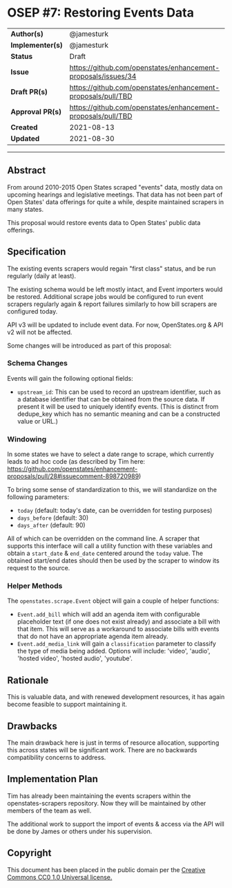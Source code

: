 # OSEP #7: Restoring Events Data

|                    |            |
|--------------------|------------|
| **Author(s)**      | @jamesturk |
| **Implementer(s)** | @jamesturk |
| **Status**         |   Draft    |
| **Issue**          | https://github.com/openstates/enhancement-proposals/issues/34 |
| **Draft PR(s)**    | https://github.com/openstates/enhancement-proposals/pull/TBD |
| **Approval PR(s)** | https://github.com/openstates/enhancement-proposals/pull/TBD |
| **Created**        | 2021-08-13 |
| **Updated**        | 2021-08-30 |

---

## Abstract

From around 2010-2015 Open States scraped "events" data, mostly data on upcoming hearings and legislative meetings.  That data has not been part of Open States' data offerings for quite a while, despite maintained scrapers in many states.

This proposal would restore events data to Open States' public data offerings.

## Specification

The existing events scrapers would regain "first class" status, and be run regularly (daily at least).

The existing schema would be left mostly intact, and Event importers would be restored.  Additional scrape jobs would be configured to run event scrapers regularly again & report failures similarly to how bill scrapers are configured today.

API v3 will be updated to include event data.   For now, OpenStates.org & API v2 will not be affected.

Some changes will be introduced as part of this proposal:

### Schema Changes

Events will gain the following optional fields:

- `upstream_id`: This can be used to record an upstream identifier, such as a database identifier that can be obtained from the source data.  If present it will be used to uniquely identify events.  (This is distinct from dedupe_key which has no semantic meaning and can be a constructed value or URL.)

### Windowing

In some states we have to select a date range to scrape, which currently leads to ad hoc code (as described by Tim here: https://github.com/openstates/enhancement-proposals/pull/28#issuecomment-898720989)

To bring some sense of standardization to this, we will standardize on the following parameters:

- `today` (default: today's date, can be overridden for testing purposes)
- `days_before` (default: 30)
- `days_after` (default: 90)

All of which can be overridden on the command line.  A scraper that supports this interface will call a utility function with 
these variables and obtain a `start_date` & `end_date` centered around the `today` value.  The obtained start/end dates should then be used by the scraper to window its request to the source.

### Helper Methods

The `openstates.scrape.Event` object will gain a couple of helper functions:

* `Event.add_bill` which will add an agenda item with configurable placeholder text (if one does not exist already) and associate a bill with that item.  This will serve as a workaround to associate bills with events that do not have an appropriate agenda item already.
* `Event.add_media_link` will gain a `classification` parameter to classify the type of media being added.  Options will include: 'video', 'audio', 'hosted video', 'hosted audio', 'youtube'.


## Rationale

This is valuable data, and with renewed development resources, it has again become feasible to support maintaining it.

## Drawbacks

The main drawback here is just in terms of resource allocation, supporting this across states will be significant work.  There are no backwards compatibility concerns to address.

## Implementation Plan

Tim has already been maintaining the events scrapers within the openstates-scrapers repository.  Now they will be maintained by other members of the team as well.

The additional work to support the import of events & access via the API will be done by James or others under his supervision.

## Copyright

This document has been placed in the public domain per the [Creative Commons CC0 1.0 Universal license.](https://creativecommons.org/publicdomain/zero/1.0/deed)

